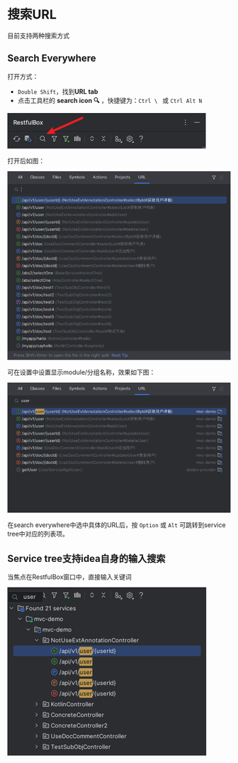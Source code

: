 # 搜索URL

目前支持两种搜索方式

## Search Everywhere
打开方式：

- `Double Shift`，找到**URL tab**
- 点击工具栏的 **search icon 🔍** ，快捷键为：`Ctrl \ ` 或 `Ctrl Alt N`

![](images/428773619241804.png)

打开后如图：

![](images/99883919259684.png)

可在设置中设置显示module/分组名称，效果如下图：

![](images/302504119254790.png)

在search everywhere中选中具体的URL后，按 `Option` 或 `Alt` 可跳转到service tree中对应的列表项。

## Service tree支持idea自身的输入搜索

当焦点在RestfulBox窗口中，直接输入关键词

![](images/320624219236031.png)
